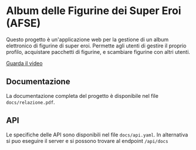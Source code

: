 # Album delle Figurine dei Super Eroi (AFSE)

Questo progetto è un'applicazione web per la gestione di un album elettronico di figurine di super eroi. Permette agli utenti di gestire il proprio profilo, acquistare pacchetti di figurine, e scambiare figurine con altri utenti.

[Guarda il video](./docs/content/video_prog_web.mp4)

## Documentazione

La documentazione completa del progetto è disponibile nel file `docs/relazione.pdf`.

## API

Le specifiche delle API sono disponibili nel file `docs/api.yaml`.
In alternativa si puo eseguire il server e si possono trovare al endpoint `/api/docs`

